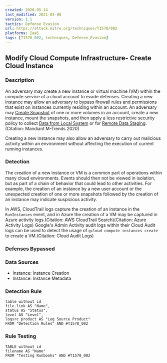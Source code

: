 ```yaml
---
created: 2020-05-14
last_modified: 2021-03-08
version: 1.1
tactics: Defense Evasion
url: https://attack.mitre.org/techniques/T1578/002
platforms: IaaS
tags: [T1578_002, techniques, Defense_Evasion]
---
```


## Modify Cloud Compute Infrastructure- Create Cloud Instance

### Description

An adversary may create a new instance or virtual machine (VM) within the compute service of a cloud account to evade defenses. Creating a new instance may allow an adversary to bypass firewall rules and permissions that exist on instances currently residing within an account. An adversary may [Create Snapshot](https://attack.mitre.org/techniques/T1578/001) of one or more volumes in an account, create a new instance, mount the snapshots, and then apply a less restrictive security policy to collect [Data from Local System](https://attack.mitre.org/techniques/T1005) or for [Remote Data Staging](https://attack.mitre.org/techniques/T1074/002).(Citation: Mandiant M-Trends 2020)

Creating a new instance may also allow an adversary to carry out malicious activity within an environment without affecting the execution of current running instances.

### Detection

The creation of a new instance or VM is a common part of operations within many cloud environments. Events should then not be viewed in isolation, but as part of a chain of behavior that could lead to other activities. For example, the creation of an instance by a new user account or the unexpected creation of one or more snapshots followed by the creation of an instance may indicate suspicious activity.

In AWS, CloudTrail logs capture the creation of an instance in the <code>RunInstances</code> event, and in Azure the creation of a VM may be captured in Azure activity logs.(Citation: AWS CloudTrail Search)(Citation: Azure Activity Logs) Google's Admin Activity audit logs within their Cloud Audit logs can be used to detect the usage of <code>gcloud compute instances create</code> to create a VM.(Citation: Cloud Audit Logs)

### Defenses Bypassed



### Data Sources

  - Instance: Instance Creation
  -  Instance: Instance Metadata
### Detection Rule

```dataview
table without id
file.link AS "Name",
status AS "Status",
level AS "Level",
logsrc_product AS "Log Source Product"
FROM "Detection Rules" AND #T1578_002
```

### Rule Testing

```dataview
TABLE without id
filename AS "Name"
FROM "Testing Runbooks" AND #T1578_002
```
